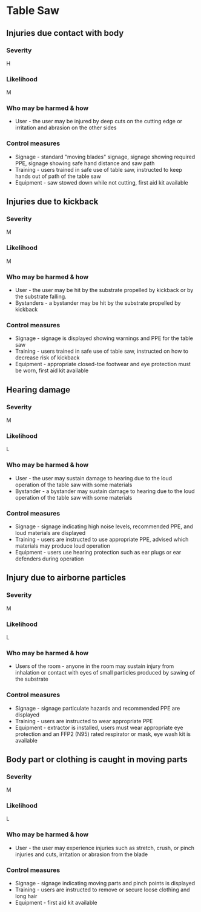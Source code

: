 # Table Saw

## Injuries due contact with body

### Severity

H

### Likelihood

M

### Who may be harmed & how

- User - the user may be injured by deep cuts on the cutting edge or irritation and abrasion on the other sides

### Control measures

- Signage - standard "moving blades" signage, signage showing required PPE, signage showing safe hand distance and saw path
- Training - users trained in safe use of table saw, instructed to keep hands out of path of the table saw
- Equipment - saw stowed down while not cutting, first aid kit available

## Injuries due to kickback

### Severity

M

### Likelihood

M

### Who may be harmed & how

- User - the user may be hit by the substrate propelled by kickback or by the substrate falling.
- Bystanders - a bystander may be hit by the substrate propelled by kickback

### Control measures

- Signage - signage is displayed showing warnings and PPE for the table saw
- Training - users trained in safe use of table saw, instructed on how to decrease risk of kickback
- Equipment - appropriate closed-toe footwear and eye protection must be worn, first aid kit available

## Hearing damage

### Severity

M

### Likelihood

L

### Who may be harmed & how

- User - the user may sustain damage to hearing due to the loud operation of the table saw with some materials
- Bystander - a bystander may sustain damage to hearing due to the loud operation of the table saw with some materials

### Control measures

- Signage - signage indicating high noise levels, recommended PPE, and loud materials are displayed
- Training - users are instructed to use appropriate PPE, advised which materials may produce loud operation
- Equipment - users use hearing protection such as ear plugs or ear defenders during operation

## Injury due to airborne particles

### Severity

M

### Likelihood

L

### Who may be harmed & how

- Users of the room - anyone in the room may sustain injury from inhalation or contact with eyes of small particles produced
  by sawing of the substrate

### Control measures

- Signage - signage particulate hazards and recommended PPE are displayed
- Training - users are instructed to wear appropriate PPE
- Equipment - extractor is installed, users must wear appropriate eye protection and an FFP2 (N95) rated respirator or
  mask, eye wash kit is available

## Body part or clothing is caught in moving parts

### Severity

M

### Likelihood

L

### Who may be harmed & how

- User - the user may experience injuries such as stretch, crush, or pinch injuries and cuts, irritation or abrasion
  from the blade

### Control measures

- Signage - signage indicating moving parts and pinch points is displayed
- Training - users are instructed to remove or secure loose clothing and long hair
- Equipment - first aid kit available
